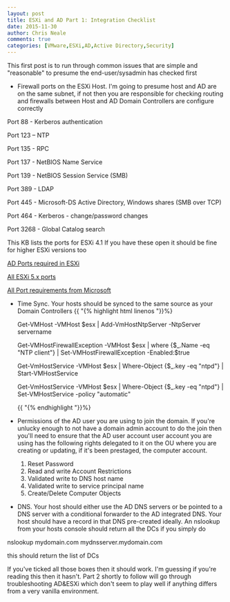 ```yaml
---
layout: post
title: ESXi and AD Part 1: Integration Checklist
date: 2015-11-30
author: Chris Neale
comments: true
categories: [VMware,ESXi,AD,Active Directory,Security]
---
```


This first post is to run through common issues that are simple and "reasonable" to presume the end-user/sysadmin has checked first

* Firewall ports on the ESXi Host.  I'm going to presume host and AD are on the same subnet, if not then you are responsible for checking routing and firewalls between Host and AD Domain Controllers are configure correctly

Port 88 - Kerberos authentication

Port 123 – NTP

Port 135 - RPC

Port 137 - NetBIOS Name Service

Port 139 - NetBIOS Session Service (SMB)

Port 389 - LDAP

Port 445 - Microsoft-DS Active Directory, Windows shares (SMB over TCP)

Port 464 - Kerberos - change/password changes

Port 3268 - Global Catalog search

This KB lists the ports for ESXi 4.1  If you have these open it should be fine for higher ESXi versions too

[AD Ports required in ESXi](http://kb.vmware.com/selfservice/microsites/search.do?language=en_US&cmd=displayKC&externalId=1026538)

[All ESXi 5.x ports](http://kb.vmware.com/selfservice/microsites/search.do?language=en_US&cmd=displayKC&externalId=1012382#ESXi5x)

[All Port requirements from Microsoft](https://technet.microsoft.com/en-us/library/dd772723(WS.10).aspx)

* Time Sync.  Your hosts should be synced to the same source as your Domain Controllers
  {{ "{% highlight html linenos "}}%}
  <div>Get-VMHost -VMHost $esx | Add-VmHostNtpServer  -NtpServer servername

  Get-VMHostFirewallException -VMHost $esx | where {$_.Name -eq "NTP client"} | Set-VMHostFirewallException -Enabled:$true

  Get-VmHostService -VMHost $esx | Where-Object {$_.key -eq "ntpd"} | Start-VMHostService

  Get-VmHostService -VMHost $esx | Where-Object {$_.key -eq "ntpd"} | Set-VMHostService -policy "automatic"
  </div>
  {{ "{% endhighlight "}}%}
* Permissions of the AD user you are using to join the domain.  If you're unlucky enough to not have a domain admin account to do the join then you'll need to ensure that the AD user account user account you are using has the following rights delegated to it on the OU where you are creating or updating, if it's been prestaged, the computer account.
    1. Reset Password
    2. Read and write Account Restrictions
    3. Validated write to DNS host name
    4. Validated write to service principal name
    5. Create/Delete Computer Objects
* DNS.  Your host should either use the AD DNS servers or be pointed to a DNS server with a conditional forwarder to the AD integrated DNS.  Your host should have a record in that DNS pre-created ideally. An nslookup from your hosts console should return all the DCs if you simply do

nslookup mydomain.com mydnsserver.mydomain.com

this should return the list of DCs

If you've ticked all those boxes then it should work.  I'm guessing if you're reading this then it hasn't.  Part 2 shortly to follow will go through troubleshooting AD&ESXi which don't seem to play well if anything differs from a very vanilla environment.
